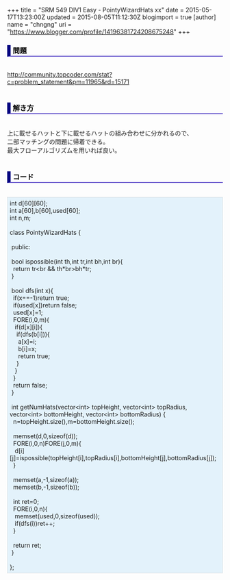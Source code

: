 +++
title = "SRM 549 DIV1 Easy - PointyWizardHats xx"
date = 2015-05-17T13:23:00Z
updated = 2015-08-05T11:12:30Z
blogimport = true 
[author]
	name = "chngng"
	uri = "https://www.blogger.com/profile/14196381724208675248"
+++

<div dir="ltr" style="text-align: left;" trbidi="on"><h3 style="border-bottom: 2px solid slateblue; border-left: 8px solid navy; color: black; padding: 0px 0px 1px 5px;">問題 <br /></h3><br /><a href="http://community.topcoder.com/stat?c=problem_statement&amp;pm=11965&amp;rd=15171" target="_blank">http://community.topcoder.com/stat?c=problem_statement&amp;pm=11965&amp;rd=15171</a><br /><br /><h3 style="border-bottom: 2px solid slateblue; border-left: 8px solid navy; color: black; padding: 0px 0px 1px 5px;">解き方 </h3><br />上に載せるハットと下に載せるハットの組み合わせに分かれるので、<br />二部マッチングの問題に帰着できる。<br />最大フローアルゴリズムを用いれば良い。<br /><br /><h3 style="border-bottom: 2px solid slateblue; border-left: 8px solid navy; color: black; padding: 0px 0px 1px 5px;">コード </h3><br /><div style="background-color: #e3f2fb; border: 1px dotted #CCCCCC; padding: 5px;">int d[60][60];<br />int a[60],b[60],used[60];<br />int n,m;<br /><br />class PointyWizardHats {<br /><br /><span class="Apple-tab-span" style="white-space: pre;"> </span>public:<br /><br /><span class="Apple-tab-span" style="white-space: pre;"> </span>bool ispossible(int th,int tr,int bh,int br){<br /><span class="Apple-tab-span" style="white-space: pre;">  </span>return tr&lt;br &amp;&amp; th*br&gt;bh*tr;<br /><span class="Apple-tab-span" style="white-space: pre;"> </span>}<br /><br /><span class="Apple-tab-span" style="white-space: pre;"> </span>bool dfs(int x){<br /><span class="Apple-tab-span" style="white-space: pre;">  </span>if(x==-1)return true;<br /><span class="Apple-tab-span" style="white-space: pre;">  </span>if(used[x])return false;<br /><span class="Apple-tab-span" style="white-space: pre;">  </span>used[x]=1;<br /><span class="Apple-tab-span" style="white-space: pre;">  </span>FORE(i,0,m){<br /><span class="Apple-tab-span" style="white-space: pre;">   </span>if(d[x][i]){<br /><span class="Apple-tab-span" style="white-space: pre;">    </span>if(dfs(b[i])){<br /><span class="Apple-tab-span" style="white-space: pre;">     </span>a[x]=i;<br /><span class="Apple-tab-span" style="white-space: pre;">     </span>b[i]=x;<br /><span class="Apple-tab-span" style="white-space: pre;">     </span>return true;<br /><span class="Apple-tab-span" style="white-space: pre;">    </span>}<br /><span class="Apple-tab-span" style="white-space: pre;">   </span>}<br /><span class="Apple-tab-span" style="white-space: pre;">  </span>}<br /><span class="Apple-tab-span" style="white-space: pre;">  </span>return false;<br /><span class="Apple-tab-span" style="white-space: pre;"> </span>}<br /><br /><span class="Apple-tab-span" style="white-space: pre;"> </span>int getNumHats(vector&lt;int&gt; topHeight, vector&lt;int&gt; topRadius, vector&lt;int&gt; bottomHeight, vector&lt;int&gt; bottomRadius) {<br /><span class="Apple-tab-span" style="white-space: pre;">  </span>n=topHeight.size(),m=bottomHeight.size();<br /><br /><span class="Apple-tab-span" style="white-space: pre;">  </span>memset(d,0,sizeof(d));<br /><span class="Apple-tab-span" style="white-space: pre;">  </span>FORE(i,0,n)FORE(j,0,m){<br /><span class="Apple-tab-span" style="white-space: pre;">   </span>d[i][j]=ispossible(topHeight[i],topRadius[i],bottomHeight[j],bottomRadius[j]);<br /><span class="Apple-tab-span" style="white-space: pre;">  </span>}<br /><br /><span class="Apple-tab-span" style="white-space: pre;">  </span>memset(a,-1,sizeof(a));<br /><span class="Apple-tab-span" style="white-space: pre;">  </span>memset(b,-1,sizeof(b));<br /><br /><span class="Apple-tab-span" style="white-space: pre;">  </span>int ret=0;<br /><span class="Apple-tab-span" style="white-space: pre;">  </span>FORE(i,0,n){<br /><span class="Apple-tab-span" style="white-space: pre;">   </span>memset(used,0,sizeof(used));<br /><span class="Apple-tab-span" style="white-space: pre;">   </span>if(dfs(i))ret++;<br /><span class="Apple-tab-span" style="white-space: pre;">  </span>}<br /><br /><span class="Apple-tab-span" style="white-space: pre;">  </span>return ret;<br /><span class="Apple-tab-span" style="white-space: pre;"> </span>}<br /><br />};</div></div>
